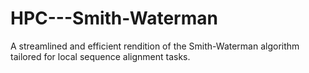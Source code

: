 # HPC---Smith-Waterman
A streamlined and efficient rendition of the Smith-Waterman algorithm tailored for local sequence alignment tasks.
